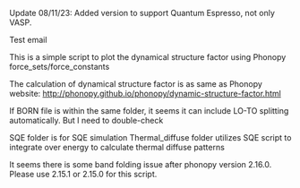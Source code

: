 Update 08/11/23: Added version to support Quantum Espresso, not only VASP.

Test email

This is a simple script to plot the dynamical structure factor using Phonopy force_sets/force_constants

The calculation of dynamical structure factor is as same as Phonopy website:
http://phonopy.github.io/phonopy/dynamic-structure-factor.html

If BORN file is within the same folder, it seems it can include LO-TO splitting automatically. But I need to double-check

SQE folder is for SQE simulation
Thermal_diffuse folder utilizes SQE script to integrate over energy to calculate thermal diffuse patterns

It seems there is some band folding issue after phonopy version 2.16.0. Please use 2.15.1 or 2.15.0 for this script.
